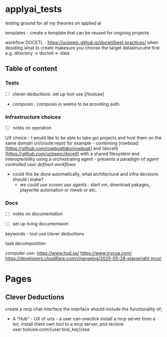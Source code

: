 # applyai_tests
testing ground for all my theories on applied ai 

templates - 
create a template that can be reused for ongoing projects 


workflow 
DOCETL - https://ucbepic.github.io/docetl/best-practices/
when desiding what to create makesure you choose the target datastrucutre first e.g. directory -> doctetl <- data

## Table of content

### Tests 

- [ ] clever-deductions: set up tool use [/tooluse]
- _composio_ : composio.io seems to be providing auth. 

### Infrastructure choices

- [ ] notes on operation

UX choice - 
I would like to be able to take gui projects and host them on the same domain url/(route:repo) 
for example - 
  combining (rowboat)[https://github.com/rowboatlabs/rowboat] and (docetl)[https://github.com/ucbepic/docetl]
  with a shared filesystem and interopterbility using a orchestrating agent - presents a paradigm of _agent controlled user defined workflows_ 
  - could this be done automatically, what architectural and infra decsions should i make?
      - _we could use screen use agents_ : start vm, download pakages, playwrite automation or nlweb or etc,


### Docs

- [ ] notes on documentation
- [ ] set up living documentaion 


keywords -
tool use 
  clever deductions 

task decomposition 

computer use- 
https://www.hud.so/
https://www.trycua.com/
https://developers.cloudflare.com/changelog/2025-05-28-playwright-mcp/

# Pages 

## Clever Deductions

create a mcp chat interface 
the interface should include the functionality of;
- A "Hub" - UX of urls - a user can oneclick install a mcp server from a list, install there own tool to a mcp server, and recieve user.tooluse.com/{user:tool_key}/sse
